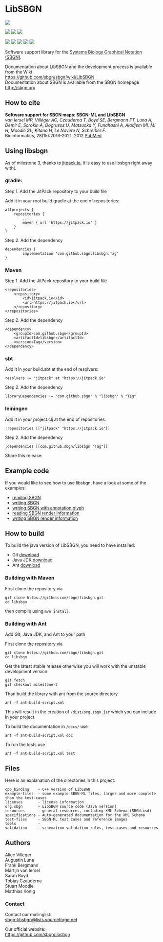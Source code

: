 # LibSBGN
[![](https://jitpack.io/v/sbgn/libsbgn.svg)](https://jitpack.io/#sbgn/libsbgn)

[![](https://github.com/tczauderna/libsbgn/actions/workflows/jdk8-ant.yml/badge.svg)](https://github.com/tczauderna/libsbgn/actions/workflows/jdk8-maven.yml) [![](https://github.com/tczauderna/libsbgn/actions/workflows/jdk11-ant.yml/badge.svg)](https://github.com/tczauderna/libsbgn/actions/workflows/jdk11-maven.yml) [![](https://github.com/tczauderna/libsbgn/actions/workflows/jdk16-ant.yml/badge.svg)](https://github.com/tczauderna/libsbgn/actions/workflows/jdk16-maven.yml)

<!-- [![](https://github.com/tczauderna/libsbgn/actions/workflows/jdk8-ant-build.yml/badge.svg)](https://github.com/tczauderna/libsbgn/actions/workflows/jdk8-ant-build.yml) [![](https://github.com/tczauderna/libsbgn/actions/workflows/jdk8-ant-docs.yml/badge.svg)](https://github.com/tczauderna/libsbgn/actions/workflows/jdk8-ant-docs.yml) [![](https://github.com/tczauderna/libsbgn/actions/workflows/jdk8-ant-tests.yml/badge.svg)](https://github.com/tczauderna/libsbgn/actions/workflows/jdk8-ant-tests.yml) [![](https://github.com/tczauderna/libsbgn/actions/workflows/jdk11-ant-build.yml/badge.svg)](https://github.com/tczauderna/libsbgn/actions/workflows/jdk11-ant-build.yml) [![](https://github.com/tczauderna/libsbgn/actions/workflows/jdk11-ant-docs.yml/badge.svg)](https://github.com/tczauderna/libsbgn/actions/workflows/jdk11-ant-docs.yml) [![](https://github.com/tczauderna/libsbgn/actions/workflows/jdk11-ant-tests.yml/badge.svg)](https://github.com/tczauderna/libsbgn/actions/workflows/jdk11-ant-tests.yml) [![](https://github.com/tczauderna/libsbgn/actions/workflows/jdk16-ant-build.yml/badge.svg)](https://github.com/tczauderna/libsbgn/actions/workflows/jdk16-ant-build.yml) [![](https://github.com/tczauderna/libsbgn/actions/workflows/jdk16-ant-docs.yml/badge.svg)](https://github.com/tczauderna/libsbgn/actions/workflows/jdk16-ant-docs.yml) [![](https://github.com/tczauderna/libsbgn/actions/workflows/jdk16-ant-tests.yml/badge.svg)](https://github.com/tczauderna/libsbgn/actions/workflows/jdk16-ant-tests.yml) [![](https://github.com/tczauderna/libsbgn/actions/workflows/jdk17-ant-build.yml/badge.svg)](https://github.com/tczauderna/libsbgn/actions/workflows/jdk17-ant-build.yml) [![](https://github.com/tczauderna/libsbgn/actions/workflows/jdk17-ant-docs.yml/badge.svg)](https://github.com/tczauderna/libsbgn/actions/workflows/jdk17-ant-docs.yml) [![](https://github.com/tczauderna/libsbgn/actions/workflows/jdk17-ant-tests.yml/badge.svg)](https://github.com/tczauderna/libsbgn/actions/workflows/jdk17-ant-tests.yml) [![](https://github.com/tczauderna/libsbgn/actions/workflows/jdk21-ant-build.yml/badge.svg)](https://github.com/tczauderna/libsbgn/actions/workflows/jdk21-ant-build.yml) [![](https://github.com/tczauderna/libsbgn/actions/workflows/jdk21-ant-docs.yml/badge.svg)](https://github.com/tczauderna/libsbgn/actions/workflows/jdk21-ant-docs.yml) [![](https://github.com/tczauderna/libsbgn/actions/workflows/jdk21-ant-tests.yml/badge.svg)](https://github.com/tczauderna/libsbgn/actions/workflows/jdk21-ant-tests.yml) -->
[![](https://github.com/tczauderna/libsbgn/actions/workflows/jdk8-ant.yml/badge.svg)](https://github.com/tczauderna/libsbgn/actions/workflows/jdk8-ant.yml) [![](https://github.com/tczauderna/libsbgn/actions/workflows/jdk11-ant.yml/badge.svg)](https://github.com/tczauderna/libsbgn/actions/workflows/jdk11-ant.yml) [![](https://github.com/tczauderna/libsbgn/actions/workflows/jdk16-ant.yml/badge.svg)](https://github.com/tczauderna/libsbgn/actions/workflows/jdk16-ant.yml) [![](https://github.com/tczauderna/libsbgn/actions/workflows/jdk17-ant.yml/badge.svg)](https://github.com/tczauderna/libsbgn/actions/workflows/jdk17-ant.yml) [![](https://github.com/tczauderna/libsbgn/actions/workflows/jdk21-ant.yml/badge.svg)](https://github.com/tczauderna/libsbgn/actions/workflows/jdk21-ant.yml)


Software support library for the [Systems Biology Graphical Notation (SBGN)](http://www.sbgn.org).

Documentation about LibSBGN and the development process is available from the Wiki  
https://github.com/sbgn/sbgn/wiki/LibSBGN  
Documentation about SBGN is available from the SBGN homepage    
http://sbgn.org

## How to cite
**Software support for SBGN maps: SBGN-ML and LibSBGN**  
*van Iersel MP, Villéger AC, Czauderna T, Boyd SE, Bergmann FT, Luna A, Demir E, Sorokin A, Dogrusoz U, Matsuoka Y, Funahashi A, Aladjem MI, Mi H, Moodie SL, Kitano H, Le Novère N, Schreiber F.*  
Bioinformatics, 28(15):2016-2021, 2012 [PubMed](https://www.ncbi.nlm.nih.gov/pubmed/22581176)

## Using libsbgn

As of milestone 3, thanks to [jitpack.io](https://jitpack.io/#sbgn/libsbgn), it is easy to use libsbgn right away withL 

### gradle: 

Step 1. Add the JitPack repository to your build file

Add it in your root build.gradle at the end of repositories:

	allprojects {
		repositories {
			...
			maven { url 'https://jitpack.io' }
		}
	}
Step 2. Add the dependency

	dependencies {
	        implementation 'com.github.sbgn:libsbgn:Tag'
	}


### Maven
Step 1. Add the JitPack repository to your build file

	<repositories>
		<repository>
		    <id>jitpack.io</id>
		    <url>https://jitpack.io</url>
		</repository>
	</repositories>
Step 2. Add the dependency

	<dependency>
	    <groupId>com.github.sbgn</groupId>
	    <artifactId>libsbgn</artifactId>
	    <version>Tag</version>
	</dependency> 

### sbt

Add it in your build.sbt at the end of resolvers:

 
    resolvers += "jitpack" at "https://jitpack.io"
        
    
Step 2. Add the dependency

	
	libraryDependencies += "com.github.sbgn" % "libsbgn" % "Tag"

### leiningen

Add it in your project.clj at the end of repositories:

 
    :repositories [["jitpack" "https://jitpack.io"]]
        
    
Step 2. Add the dependency

	
	:dependencies [[com.github.sbgn/libsbgn "Tag"]]	
Share this release: 

## Example code
If you would like to see how to use libsbgn, have a look at some of the examples: 

* [reading SBGN](org.sbgn/examples/org/sbgn/ReadExample.java)
* [writing SBGN](org.sbgn/examples/org/sbgn/WriteExample.java)
* [writing SBGN with annotation glyph](org.sbgn/examples/org/sbgn/WriteExampleAnnotation.java)
* [reading SBGN render information](org.sbgn/examples/org/sbgn/ReadExampleWithRender.java)
* [writing SBGN render information](org.sbgn/examples/org/sbgn/WriteRenderExtensionExample.java)


## How to build

To build the java version of LibSBGN, you need to have installed:

* Git [download](https://git-scm.com/downloads)
* Java JDK [download](http://www.oracle.com/technetwork/java/javase/downloads/index-jsp-138363.html)
* Ant [download](https://ant.apache.org/bindownload.cgi)

### Building with Maven

First clone the repository via
```
git clone https://github.com/sbgn/libsbgn.git
cd libsbgn
```

then compile using `mvn install`.


### Building with Ant

Add Git, Java JDK, and Ant to your path

First clone the repository via
```
git clone https://github.com/sbgn/libsbgn.git
cd libsbgn
```

Get the latest stable release otherwise you will work with the unstable development version
```
git fetch
git checkout milestone-2
```

Than build the library with ant from the source directory
```
ant -f ant-build-script.xml
```
This will result in the creation of `/dist/org.sbgn.jar` which you can include in your project.

To build the documentation in `/docs/` use
```
ant -f ant-build-script.xml doc
```

To run the tests use 
```
ant -f ant-build-script.xml test
``` 

## Files

Here is an explanation of the directories in this project:


    cpp_binding    - C++ version of LibSBGN  
    example-files  - some example SBGN-ML files, larger and more complete than the test-cases  
    licenses       - license information  
    org.sbgn       - LibSBGN source code (Java version)  
    resources      - general resources, including XML Schema (SBGN.xsd)  
    specifications - Auto-generated documentation for the XML Schema  
	test-files     - SBGN-ML test cases and reference images  
    tools		   - 
    validation     - schematron validation rules, test-cases and resources  
    

## Authors

Alice Villeger  
Augustin Luna  
Frank Bergmann  
Martijn van Iersel  
Sarah Boyd  
Tobias Czauderna  
Stuart Moodie  
Matthias König  

### Contact

Contact our mailinglist:  
sbgn-libsbgn@lists.sourceforge.net

Our official website:  
https://github.com/sbgn/libsbgn
